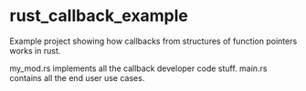 # rust_callback_example
Example project showing how callbacks from structures of function pointers works in rust.

my_mod.rs implements all the callback developer code stuff.
main.rs contains all the end user use cases.
